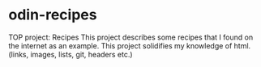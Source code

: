 # odin-recipes
TOP project: Recipes
This project describes some recipes that I found on the internet as an example.
This project solidifies my knowledge of html.(links, images, lists, git, headers etc.)